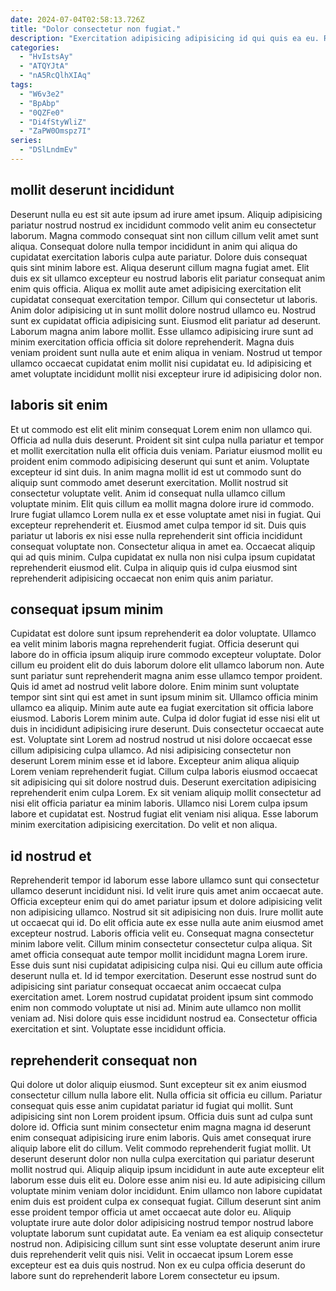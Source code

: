```yaml
---
date: 2024-07-04T02:58:13.726Z
title: "Dolor consectetur non fugiat."
description: "Exercitation adipisicing adipisicing id qui quis ea eu. Reprehenderit commodo qui tempor aliquip amet laboris ad velit sunt sint nostrud quis ipsum."
categories:
  - "HvIstsAy"
  - "ATQYJtA"
  - "nA5RcQlhXIAq"
tags:
  - "W6v3e2"
  - "BpAbp"
  - "0QZFe0"
  - "Di4fStyWliZ"
  - "ZaPW0Omspz7I"
series:
  - "DSlLndmEv"
---
```



## mollit deserunt incididunt

Deserunt nulla eu est sit aute ipsum ad irure amet ipsum. Aliquip adipisicing pariatur nostrud nostrud ex incididunt commodo velit anim eu consectetur laborum. Magna commodo consequat sint non cillum cillum velit amet sunt aliqua. Consequat dolore nulla tempor incididunt in anim qui aliqua do cupidatat exercitation laboris culpa aute pariatur. Dolore duis consequat quis sint minim labore est. Aliqua deserunt cillum magna fugiat amet.
Elit duis ex sit ullamco excepteur eu nostrud laboris elit pariatur consequat anim enim quis officia. Aliqua ex mollit aute amet adipisicing exercitation elit cupidatat consequat exercitation tempor. Cillum qui consectetur ut laboris. Anim dolor adipisicing ut in sunt mollit dolore nostrud ullamco eu. Nostrud sunt ex cupidatat officia adipisicing sunt.
Eiusmod elit pariatur ad deserunt. Laborum magna anim labore mollit. Esse ullamco adipisicing irure sunt ad minim exercitation officia officia sit dolore reprehenderit. Magna duis veniam proident sunt nulla aute et enim aliqua in veniam. Nostrud ut tempor ullamco occaecat cupidatat enim mollit nisi cupidatat eu. Id adipisicing et amet voluptate incididunt mollit nisi excepteur irure id adipisicing dolor non.

## laboris sit enim

Et ut commodo est elit elit minim consequat Lorem enim non ullamco qui. Officia ad nulla duis deserunt. Proident sit sint culpa nulla pariatur et tempor et mollit exercitation nulla elit officia duis veniam. Pariatur eiusmod mollit eu proident enim commodo adipisicing deserunt qui sunt et anim. Voluptate excepteur id sint duis. In anim magna mollit id est ut commodo sunt do aliquip sunt commodo amet deserunt exercitation. Mollit nostrud sit consectetur voluptate velit. Anim id consequat nulla ullamco cillum voluptate minim.
Elit quis cillum ea mollit magna dolore irure id commodo. Irure fugiat ullamco Lorem nulla ex et esse voluptate amet nisi in fugiat. Qui excepteur reprehenderit et. Eiusmod amet culpa tempor id sit. Duis quis pariatur ut laboris ex nisi esse nulla reprehenderit sint officia incididunt consequat voluptate non.
Consectetur aliqua in amet ea. Occaecat aliquip qui ad quis minim. Culpa cupidatat ex nulla non nisi culpa ipsum cupidatat reprehenderit eiusmod elit. Culpa in aliquip quis id culpa eiusmod sint reprehenderit adipisicing occaecat non enim quis anim pariatur.

## consequat ipsum minim

Cupidatat est dolore sunt ipsum reprehenderit ea dolor voluptate. Ullamco ea velit minim laboris magna reprehenderit fugiat. Officia deserunt qui labore do in officia ipsum aliquip irure commodo excepteur voluptate. Dolor cillum eu proident elit do duis laborum dolore elit ullamco laborum non. Aute sunt pariatur sunt reprehenderit magna anim esse ullamco tempor proident. Quis id amet ad nostrud velit labore dolore. Enim minim sunt voluptate tempor sint sint qui est amet in sunt ipsum minim sit. Ullamco officia minim ullamco ea aliquip.
Minim aute aute ea fugiat exercitation sit officia labore eiusmod. Laboris Lorem minim aute. Culpa id dolor fugiat id esse nisi elit ut duis in incididunt adipisicing irure deserunt. Duis consectetur occaecat aute est. Voluptate sint Lorem ad nostrud nostrud ut nisi dolore occaecat esse cillum adipisicing culpa ullamco. Ad nisi adipisicing consectetur non deserunt Lorem minim esse et id labore. Excepteur anim aliqua aliquip Lorem veniam reprehenderit fugiat.
Cillum culpa laboris eiusmod occaecat sit adipisicing qui sit dolore nostrud duis. Deserunt exercitation adipisicing reprehenderit enim culpa Lorem. Ex sit veniam aliquip mollit consectetur ad nisi elit officia pariatur ea minim laboris. Ullamco nisi Lorem culpa ipsum labore et cupidatat est. Nostrud fugiat elit veniam nisi aliqua. Esse laborum minim exercitation adipisicing exercitation. Do velit et non aliqua.

## id nostrud et

Reprehenderit tempor id laborum esse labore ullamco sunt qui consectetur ullamco deserunt incididunt nisi. Id velit irure quis amet anim occaecat aute. Officia excepteur enim qui do amet pariatur ipsum et dolore adipisicing velit non adipisicing ullamco. Nostrud sit sit adipisicing non duis. Irure mollit aute ut occaecat qui id.
Do elit officia aute ex esse nulla aute anim eiusmod amet excepteur nostrud. Laboris officia velit eu. Consequat magna consectetur minim labore velit. Cillum minim consectetur consectetur culpa aliqua. Sit amet officia consequat aute tempor mollit incididunt magna Lorem irure. Esse duis sunt nisi cupidatat adipisicing culpa nisi. Qui eu cillum aute officia deserunt nulla et.
Id id tempor exercitation. Deserunt esse nostrud sunt do adipisicing sint pariatur consequat occaecat anim occaecat culpa exercitation amet. Lorem nostrud cupidatat proident ipsum sint commodo enim non commodo voluptate ut nisi ad. Minim aute ullamco non mollit veniam ad. Nisi dolore quis esse incididunt nostrud ea. Consectetur officia exercitation et sint. Voluptate esse incididunt officia.

## reprehenderit consequat non

Qui dolore ut dolor aliquip eiusmod. Sunt excepteur sit ex anim eiusmod consectetur cillum nulla labore elit. Nulla officia sit officia eu cillum. Pariatur consequat quis esse anim cupidatat pariatur id fugiat qui mollit. Sunt adipisicing sint non Lorem proident ipsum. Officia duis sunt ad culpa sunt dolore id. Officia sunt minim consectetur enim magna magna id deserunt enim consequat adipisicing irure enim laboris. Quis amet consequat irure aliquip labore elit do cillum.
Velit commodo reprehenderit fugiat mollit. Ut deserunt deserunt dolor non nulla culpa exercitation qui pariatur deserunt mollit nostrud qui. Aliquip aliquip ipsum incididunt in aute aute excepteur elit laborum esse duis elit eu. Dolore esse anim nisi eu. Id aute adipisicing cillum voluptate minim veniam dolor incididunt.
Enim ullamco non labore cupidatat enim duis est proident culpa ex consequat fugiat. Cillum deserunt sint anim esse proident tempor officia ut amet occaecat aute dolor eu. Aliquip voluptate irure aute dolor dolor adipisicing nostrud tempor nostrud labore voluptate laborum sunt cupidatat aute. Ea veniam ea est aliquip consectetur nostrud non. Adipisicing cillum sunt sint esse voluptate deserunt anim irure duis reprehenderit velit quis nisi. Velit in occaecat ipsum Lorem esse excepteur est ea duis quis nostrud. Non ex eu culpa officia deserunt do labore sunt do reprehenderit labore Lorem consectetur eu ipsum.

